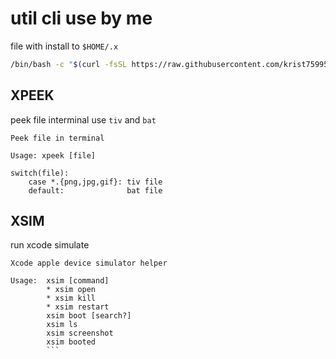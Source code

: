 # util cli use by me

file with install to `$HOME/.x`

```bash
/bin/bash -c "$(curl -fsSL https://raw.githubusercontent.com/krist7599555/x/main/install.sh)"
```

## XPEEK

peek file interminal use `tiv` and `bat`

```text
Peek file in terminal
            
Usage: xpeek [file]

switch(file):
    case *.{png,jpg,gif}: tiv file
    default:              bat file
```

## XSIM

run xcode simulate

```text
Xcode apple device simulator helper

Usage:  xsim [command]
        * xsim open
        * xsim kill
        * xsim restart
        xsim boot [search?]
        xsim ls
        xsim screenshot
        xsim booted
        ```
